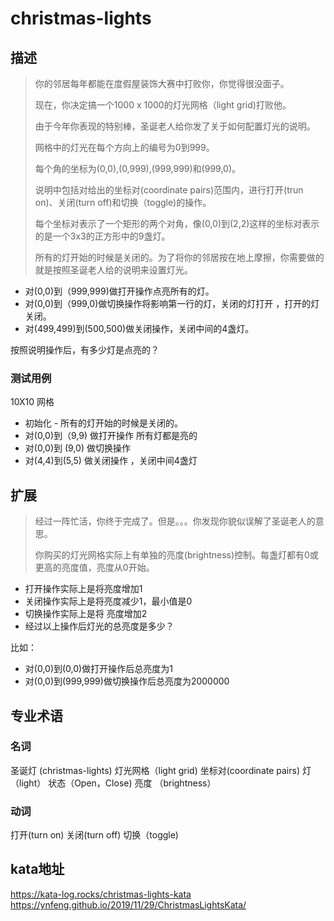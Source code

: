 # christmas-lights

## 描述

>你的邻居每年都能在度假屋装饰大赛中打败你，你觉得很没面子。
>
>现在，你决定搞一个1000 x 1000的灯光网格（light grid)打败他。
>
>由于今年你表现的特别棒，圣诞老人给你发了关于如何配置灯光的说明。
>
>网格中的灯光在每个方向上的编号为0到999。
>
>每个角的坐标为(0,0),(0,999),(999,999)和(999,0)。
>
>说明中包括对给出的坐标对(coordinate pairs)范围内，进行打开(trun on)、关闭(turn off)和切换（toggle)的操作。
>
>每个坐标对表示了一个矩形的两个对角，像(0,0)到(2,2)这样的坐标对表示的是一个3x3的正方形中的9盏灯。
>
>所有的灯开始的时候是关闭的。为了将你的邻居按在地上摩擦，你需要做的就是按照圣诞老人给的说明来设置灯光。

* 对(0,0)到（999,999)做打开操作点亮所有的灯。
* 对(0,0)到（999,0)做切换操作将影响第一行的灯，关闭的灯打开 ，打开的灯关闭。
* 对(499,499)到(500,500)做关闭操作，关闭中间的4盏灯。

按照说明操作后，有多少灯是点亮的？

### 测试用例
10X10 网格

* 初始化 - 所有的灯开始的时候是关闭的。
* 对(0,0)到（9,9) 做打开操作  所有灯都是亮的
* 对(0,0)到 (9,0) 做切换操作 
* 对(4,4)到(5,5) 做关闭操作 ，关闭中间4盏灯 


## 扩展
>
>经过一阵忙活，你终于完成了。但是。。。你发现你貌似误解了圣诞老人的意思。
>
>你购买的灯光网格实际上有单独的亮度(brightness)控制。每盏灯都有0或更高的亮度值，亮度从0开始。

* 打开操作实际上是将亮度增加1
* 关闭操作实际上是将亮度减少1，最小值是0
* 切换操作实际上是将 亮度增加2
* 经过以上操作后灯光的总亮度是多少？

比如：

* 对(0,0)到(0,0)做打开操作后总亮度为1
* 对(0,0)到(999,999)做切换操作后总亮度为2000000

## 专业术语

### 名词
圣诞灯 (christmas-lights)
灯光网格（light grid)
坐标对(coordinate pairs)
灯 （light） 状态（Open，Close)
亮度 （brightness）

### 动词
打开(turn on)
关闭(turn off)
切换（toggle)


## kata地址
https://kata-log.rocks/christmas-lights-kata
https://ynfeng.github.io/2019/11/29/ChristmasLightsKata/    

